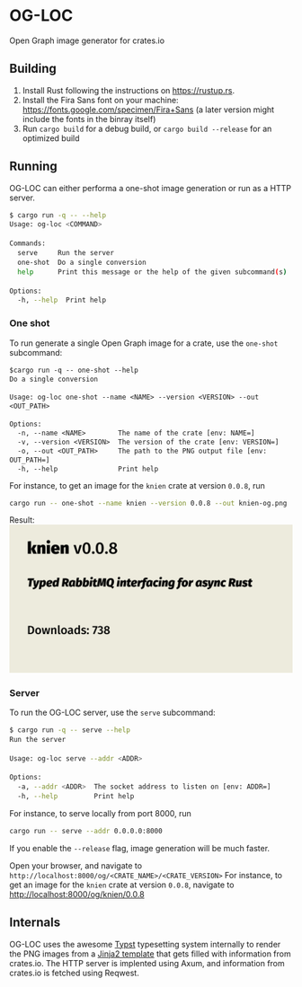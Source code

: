 # OG-LOC

Open Graph image generator for crates.io

## Building

1. Install Rust following the instructions on <https://rustup.rs>.
2. Install the Fira Sans font on your machine: <https://fonts.google.com/specimen/Fira+Sans> (a later version might include the fonts in the binray itself)
3. Run `cargo build` for a debug build, or `cargo build --release` for an optimized build

## Running

OG-LOC can either performa a one-shot image generation or run as a HTTP server.

```bash
$ cargo run -q -- --help
Usage: og-loc <COMMAND>

Commands:
  serve     Run the server
  one-shot  Do a single conversion
  help      Print this message or the help of the given subcommand(s)

Options:
  -h, --help  Print help
```

### One shot
To run generate a single Open Graph image for a crate, use the `one-shot` subcommand:

```
$cargo run -q -- one-shot --help
Do a single conversion

Usage: og-loc one-shot --name <NAME> --version <VERSION> --out <OUT_PATH>

Options:
  -n, --name <NAME>        The name of the crate [env: NAME=]
  -v, --version <VERSION>  The version of the crate [env: VERSION=]
  -o, --out <OUT_PATH>     The path to the PNG output file [env: OUT_PATH=]
  -h, --help               Print help
```

For instance, to get an image for the `knien` crate at version `0.0.8`, run

```bash
cargo run -- one-shot --name knien --version 0.0.8 --out knien-og.png
```

Result:
![image](./src/snapshots/og_loc__convert__tests__render_png.snap.png)

### Server
To run the OG-LOC server, use the `serve` subcommand:

```bash
$ cargo run -q -- serve --help
Run the server

Usage: og-loc serve --addr <ADDR>

Options:
  -a, --addr <ADDR>  The socket address to listen on [env: ADDR=]
  -h, --help         Print help
```

For instance, to serve locally from port 8000, run

```bash
cargo run -- serve --addr 0.0.0.0:8000
```

If you enable the `--release` flag, image generation will be much faster.

Open your browser, and navigate to `http://localhost:8000/og/<CRATE_NAME>/<CRATE_VERSION>`
For instance, to get an image for the `knien` crate at version `0.0.8`, navigate to <http://localhost:8000/og/knien/0.0.8>

## Internals
OG-LOC uses the awesome [Typst](https://typst.app/) typesetting system internally to render the PNG images from a [Jinja2 template](./template.typ.j2) that gets filled with information from crates.io.
The HTTP server is implented using Axum, and information from crates.io is fetched using Reqwest.

